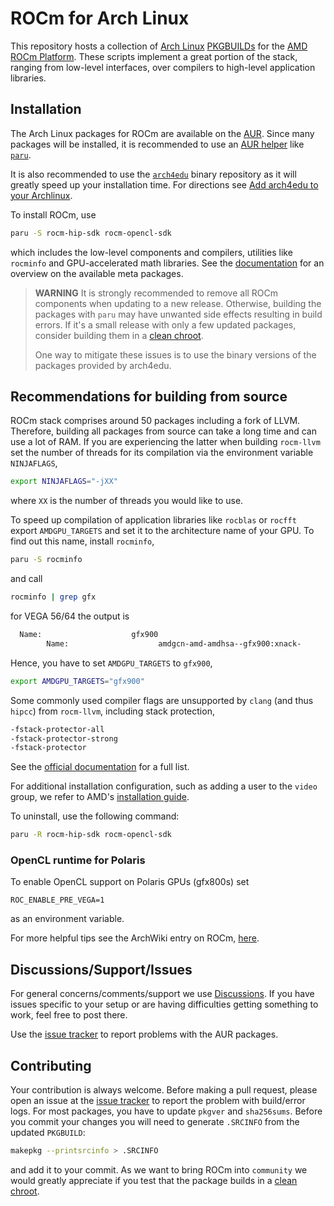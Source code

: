 # ROCm for Arch Linux
This repository hosts a collection of [Arch Linux](https://www.archlinux.org/)
[PKGBUILDs](https://wiki.archlinux.org/index.php/PKGBUILD) for the
[AMD ROCm Platform](https://www.amd.com/en/graphics/servers-solutions-rocm).
These scripts implement a great portion of the stack, ranging from low-level
interfaces, over compilers to high-level application libraries.

## Installation
The Arch Linux packages for ROCm are available on the
[AUR](https://wiki.archlinux.org/index.php/Arch_User_Repository).
Since many packages will be installed, it is recommended to use an
[AUR helper](https://wiki.archlinux.org/index.php/AUR_helpers)
like [`paru`](https://aur.archlinux.org/packages/paru/).

It is also recommended to use the
[`arch4edu`](https://wiki.archlinux.org/index.php/Unofficial_user_repositories#arch4edu)
binary repository as it will greatly speed up your installation time.
For directions see [Add arch4edu to your Archlinux](https://github.com/arch4edu/arch4edu/wiki/Add-arch4edu-to-your-Archlinux).

To install ROCm, use
```bash
paru -S rocm-hip-sdk rocm-opencl-sdk
```
which includes the low-level components and compilers, utilities like `rocminfo`
and GPU-accelerated math libraries. See the
[documentation](https://docs.amd.com/bundle/ROCm-Installation-Guide-v5.0.2/page/Meta-packages_in_ROCm_Programming_Models.html)
for an overview on the available meta packages.
> **WARNING** It is strongly recommended to remove all ROCm components when updating to a new release.
> Otherwise, building the packages with `paru` may have unwanted side effects resulting in build errors.
> If it's a small release with only a few updated packages, consider building them in a [clean chroot](https://wiki.archlinux.org/index.php/DeveloperWiki:Building_in_a_clean_chroot).
>
> One way to mitigate these issues is to use the binary versions of the packages provided by arch4edu.

## Recommendations for building from source

ROCm stack comprises around 50 packages including a fork of LLVM.
Therefore, building all packages from source can take a long time and can use a lot of RAM.
If you are experiencing the latter when building `rocm-llvm` set the number of threads for its compilation via the environment variable `NINJAFLAGS`,
```bash
export NINJAFLAGS="-jXX"
```
where `XX` is the number of threads you would like to use.

To speed up compilation of application libraries like `rocblas` or `rocfft` export `AMDGPU_TARGETS`
and set it to the architecture name of your GPU. To find out this name, install `rocminfo`,
```bash
paru -S rocminfo
```
and call
```bash
rocminfo | grep gfx
```
for VEGA 56/64 the output is
```bash
  Name:                    gfx900
        Name:                    amdgcn-amd-amdhsa--gfx900:xnack-
```
Hence, you have to set `AMDGPU_TARGETS` to `gfx900`,
```bash
export AMDGPU_TARGETS="gfx900"
```

Some commonly used compiler flags are unsupported by `clang` (and thus `hipcc`) from `rocm-llvm`,
including stack protection,
```bash
-fstack-protector-all
-fstack-protector-strong
-fstack-protector
```
See the [official documentation](https://docs.amd.com/bundle/ROCm-Compiler-Reference-Guide-v5.2/page/Appendix_A.html) for a full list.

For additional installation configuration, such as adding a user to the `video`
group, we refer to AMD's
[installation guide](https://docs.amd.com/bundle/ROCm-Installation-Guide-v5.2/page/Prerequisite_Actions.html).

To uninstall, use the following command:
```bash
paru -R rocm-hip-sdk rocm-opencl-sdk
```

### OpenCL runtime for Polaris
To enable OpenCL support on Polaris GPUs (gfx800s) set
```
ROC_ENABLE_PRE_VEGA=1
```
as an environment variable.

For more helpful tips see the ArchWiki entry on ROCm,
[here](https://wiki.archlinux.org/index.php/GPGPU#ROCm).

## Discussions/Support/Issues
For general concerns/comments/support we use
[Discussions](https://github.com/rocm-arch/rocm-arch/discussions).
If you have issues specific to your setup or are having difficulties
getting something to work, feel free to post there.

Use the [issue tracker](https://github.com/rocm-arch/rocm-arch/issues) to report
problems with the AUR packages.

## Contributing
Your contribution is always welcome. Before making a pull request, please open
an issue at the [issue tracker](https://github.com/rocm-arch/rocm-arch/issues)
to report the problem with build/error logs.
For most packages, you have to update `pkgver` and `sha256sums`. Before you commit your changes you will need to generate `.SRCINFO` from the updated `PKGBUILD`:
```bash
makepkg --printsrcinfo > .SRCINFO
```
and add it to your commit.
As we want to bring ROCm into `community` we would greatly appreciate if you test that the package builds in a [clean chroot](https://wiki.archlinux.org/index.php/DeveloperWiki:Building_in_a_clean_chroot).
